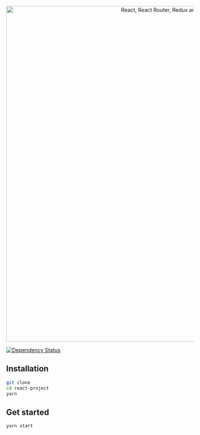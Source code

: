 <p align="center">
    <a href="#">
        <img src="#" title="logo" alt="React, React Router, Redux and Redux Thunk" width="900">
    </a>
</p>

[![Dependency Status](https://dependencyci.com/github/notrab/create-react-app-redux/badge)](https://dependencyci.com/github/notrab/create-react-app-redux)

## Installation

```bash
git clone
cd react-project
yarn
```

## Get started

```bash
yarn start
```